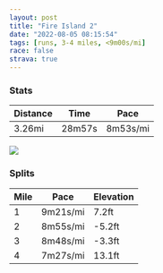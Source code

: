 ```yaml
---
layout: post
title: "Fire Island 2"
date: "2022-08-05 08:15:54"
tags: [runs, 3-4 miles, <9m00s/mi]
race: false
strava: true
---
```


### Stats

| Distance | Time | Pace |
|----------|------|------|
|3.26mi|28m57s|8m53s/mi|

<img src='https://maps.googleapis.com/maps/api/staticmap?maptype=roadmap&path=enc:_abwFx{n}LLGl@]?M_@kBBQZQhDiA\O~@]LK?Kk@kEe@wBUcBS{@Oe@[iBMa@MqAAq@UaEGs@Mm@Gi@FK`A[^UCYw@iEK]Gk@u@aESgAAg@Qi@Qy@Gs@Ki@a@_Ba@_D_AyDc@{CQm@Ms@_@yCGYGMc@wBQk@Eu@Kg@Go@Kc@S?aA`@_@JkChAi@XITp@rBFD`DwAXE^U~@QFFFj@TnAALCD_Ab@wCdAYPBTXp@Pl@PTbAg@z@U`Bq@BBLZV~AAREHQLUFgAf@aA^GFAL`@~BFJF@~A_@f@Y^O\CNr@Jn@BVAP]PwAj@u@TWTBXZpAL\B@v@W^Qb@G`A_@V?@DNjANh@AJGHyB`A_@LWNSR^~A\hBB\HnBCf@BzAPdD@`BLvA@r@T~A^~A`@xBB`@EHOHgB`AADDh@ZpBNp@H~@FTKCa@H}Ah@UXMlBYpCGdA[dDARF`BHl@BBHAv@Yd@Y~Ao@f@M~B_Ah@MbG}Bx@UxAw@n@Sn@YVI&key=AIzaSyC1MId7bFpkLXNAaYhBSTb8jLyiSqzbDtM&size=800x800&markers=color:yellow|label:S|40.648,-73.15405&markers=color:green|label:F|40.64481000000003,-73.15251999999998'>

### Splits

| Mile | Pace | Elevation |
|------|------|-----------|
|1|9m21s/mi|7.2ft|
|2|8m55s/mi|-5.2ft|
|3|8m48s/mi|-3.3ft|
|4|7m27s/mi|13.1ft|
